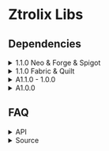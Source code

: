 # Ztrolix Libs


## Dependencies

<details>
<summary>1.1.0 Neo & Forge & Spigot</summary>

- None

</details>

<details>
<summary>1.1.0 Fabric & Quilt</summary>

- [FabricAPI](https://modrinth.com/mod/fabric-api/versions?g=1.20.4&g=1.20.2&g=1.20.3&g=1.20.1&g=1.20&g=1.20.6&g=1.20.5) [ONLY IF FABRIC]
- [Quilted Fabric API](https://modrinth.com/mod/qsl/versions?g=1.20&g=1.20.1&g=1.20.2&g=1.20.4) [ONLY IF QUILT]

</details>

<details>
<summary>A1.1.0 - 1.0.0</summary>

- [TerraBlender](https://modrinth.com/mod/terrablender/versions?l=fabric&g=1.20.4&g=1.20.3&g=1.20.2&g=1.20.1&g=1.20)
- [GeckoLib](https://modrinth.com/mod/geckolib/versions?l=fabric&g=1.20.4&g=1.20.3&g=1.20.2&g=1.20.1&g=1.20)
- [FabricAPI](https://modrinth.com/mod/fabric-api/versions?g=1.20.4&g=1.20.2&g=1.20.3&g=1.20.1&g=1.20)

</details>

<details>
<summary>A1.0.0</summary>

- [FabricAPI](https://modrinth.com/mod/fabric-api/versions?g=1.20.4&g=1.20.2&g=1.20.3&g=1.20.1&g=1.20)

</details>

## FAQ

<details>
<summary>API</summary>

The API will not be available.

</details>

<details>
<summary>Source</summary>

The Source will not be available.

</details>
